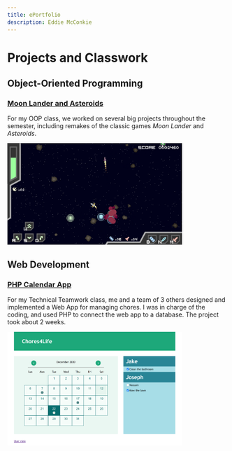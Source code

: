 ```yaml
---
title: ePortfolio
description: Eddie McConkie
---
```


# Projects and Classwork

## Object-Oriented Programming

### [Moon Lander and Asteroids](asteroids.md)

For my OOP class, we worked on several big projects throughout the semester, including remakes of the classic games *Moon Lander* and *Asteroids*.

<img src="images/Asteroids.png" width="400">

## Web Development

### [PHP Calendar App](calendar.md)

For my Technical Teamwork class, me and a team of 3 others designed and implemented a Web App for managing chores. I was in charge of the coding, and used PHP to connect the web app to a database. The project took about 2 weeks.

<img src="images/Chores4Life_Calendar.png" width="400">

